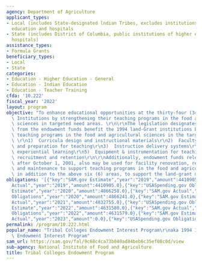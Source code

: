 ```yaml
---
agency: Department of Agriculture
applicant_types:
- Local (includes State-designated lndian Tribes, excludes institutions of higher
  education and hospitals
- State (includes District of Columbia, public institutions of higher education and
  hospitals)
assistance_types:
- Formula Grants
beneficiary_types:
- Local
- State
categories:
- Education - Higher Education - General
- Education - Indian Education
- Education - Teacher Training
cfda: '10.222'
fiscal_year: '2022'
layout: program
objective: "To enhance educational opportunities at the thirty-four (34) Land Grant\
  \ Institutions by strengthening their teaching programs in the food and agricultural\
  \ sciences in targeted need areas. \r\n\r\nThe legislation designates that the interest\
  \ from the endowment funds benefit the 1994 land-Grant institutions by supporting\
  \ teaching programs in the food and agricultural sciences in the target areas of:\
  \ \r\n1)  Curricula design and instructional materials\r\n2)  Faculty development\
  \ and preparation for teaching\r\n3)  Instruction delivery systems\r\n4)  Student\
  \ experiential learning\r\n5)  Equipment & instrumentation for teaching\r\n6)  Student\
  \ recruitment and retention\r\n\r\nAdditionally, endowment funds released on or\
  \ after October 1, 2001, also may be used for facility renovation, repair, construction\
  \ and maintenance to support teaching programs in the food and agriculture sciences\
  \ in addition to the above six (6) areas, to support the land-grant mission. \r\n"
obligations: '[{"key":"SAM.gov Estimate","year":"2019","amount":4410905.0},{"key":"SAM.gov
  Actual","year":"2019","amount":4410905.0},{"key":"USASpending.gov Obligations","year":"2019","amount":8787286.0},{"key":"SAM.gov
  Estimate","year":"2020","amount":4866258.0},{"key":"SAM.gov Actual","year":"2020","amount":4866258.0},{"key":"USASpending.gov
  Obligations","year":"2020","amount":4866241.0},{"key":"SAM.gov Estimate","year":"2021","amount":4832755.0},{"key":"SAM.gov
  Actual","year":"2021","amount":4832755.0},{"key":"USASpending.gov Obligations","year":"2021","amount":4832755.0},{"key":"SAM.gov
  Estimate","year":"2022","amount":4631580.0},{"key":"SAM.gov Actual","year":"2022","amount":4631580.0},{"key":"USASpending.gov
  Obligations","year":"2022","amount":4631579.0},{"key":"SAM.gov Estimate","year":"2023","amount":4284309.81},{"key":"SAM.gov
  Actual","year":"2023","amount":0.0},{"key":"USASpending.gov Obligations","year":"2023","amount":0.0}]'
permalink: /program/10.222.html
popular_name: "Tribal Colleges Endowment Interest Program\r\naka 1994 Institutions\
  \ Endowment Interest Program"
sam_url: https://sam.gov/fal/9c68c4ca73b040ad84beb6c35ef08c0d/view
sub-agency: National Institute of Food and Agriculture
title: Tribal Colleges Endowment Program
---
```

